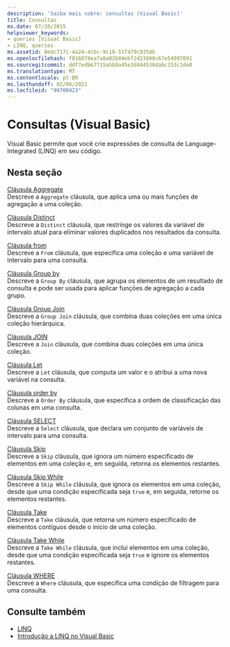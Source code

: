 ```yaml
---
description: 'Saiba mais sobre: consultas (Visual Basic)'
title: Consultas
ms.date: 07/20/2015
helpviewer_keywords:
- queries [Visual Basic]
- LINQ, queries
ms.assetid: 8edc717c-4a24-4cbc-9c16-11f479c935db
ms.openlocfilehash: f816078ea7a8a02b84ebf2d23940c67e54997091
ms.sourcegitcommit: ddf7edb67715a5b9a45e3dd44536dabc153c1de0
ms.translationtype: MT
ms.contentlocale: pt-BR
ms.lasthandoff: 02/06/2021
ms.locfileid: "99700423"
---
```

# <a name="queries-visual-basic"></a>Consultas (Visual Basic)

Visual Basic permite que você crie expressões de consulta de Language-Integrated (LINQ) em seu código.  
  
## <a name="in-this-section"></a>Nesta seção  

 [Cláusula Aggregate](aggregate-clause.md)  
 Descreve a `Aggregate` cláusula, que aplica uma ou mais funções de agregação a uma coleção.  
  
 [Cláusula Distinct](distinct-clause.md)  
 Descreve a `Distinct` cláusula, que restringe os valores da variável de intervalo atual para eliminar valores duplicados nos resultados da consulta.  
  
 [Cláusula from](from-clause.md)  
 Descreve a `From` cláusula, que especifica uma coleção e uma variável de intervalo para uma consulta.  
  
 [Cláusula Group by](group-by-clause.md)  
 Descreve a `Group By` cláusula, que agrupa os elementos de um resultado de consulta e pode ser usada para aplicar funções de agregação a cada grupo.  
  
 [Cláusula Group Join](group-join-clause.md)  
 Descreve a `Group Join` cláusula, que combina duas coleções em uma única coleção hierárquica.  
  
 [Cláusula JOIN](join-clause.md)  
 Descreve a `Join` cláusula, que combina duas coleções em uma única coleção.  
  
 [Cláusula Let](let-clause.md)  
 Descreve a `Let` cláusula, que computa um valor e o atribui a uma nova variável na consulta.  
  
 [Cláusula order by](order-by-clause.md)  
 Descreve a `Order By` cláusula, que especifica a ordem de classificação das colunas em uma consulta.  
  
 [Cláusula SELECT](select-clause.md)  
 Descreve a `Select` cláusula, que declara um conjunto de variáveis de intervalo para uma consulta.  
  
 [Cláusula Skip](skip-clause.md)  
 Descreve a `Skip` cláusula, que ignora um número especificado de elementos em uma coleção e, em seguida, retorna os elementos restantes.  
  
 [Cláusula Skip While](skip-while-clause.md)  
 Descreve a `Skip While` cláusula, que ignora os elementos em uma coleção, desde que uma condição especificada seja `true` e, em seguida, retorne os elementos restantes.  
  
 [Cláusula Take](take-clause.md)  
 Descreve a `Take` cláusula, que retorna um número especificado de elementos contíguos desde o início de uma coleção.  
  
 [Cláusula Take While](take-while-clause.md)  
 Descreve a `Take While` cláusula, que inclui elementos em uma coleção, desde que uma condição especificada seja `true` e ignore os elementos restantes.  
  
 [Cláusula WHERE](where-clause.md)  
 Descreve a `Where` cláusula, que especifica uma condição de filtragem para uma consulta.  
  
## <a name="see-also"></a>Consulte também

- [LINQ](../../programming-guide/language-features/linq/index.md)
- [Introdução a LINQ no Visual Basic](../../programming-guide/language-features/linq/introduction-to-linq.md)
